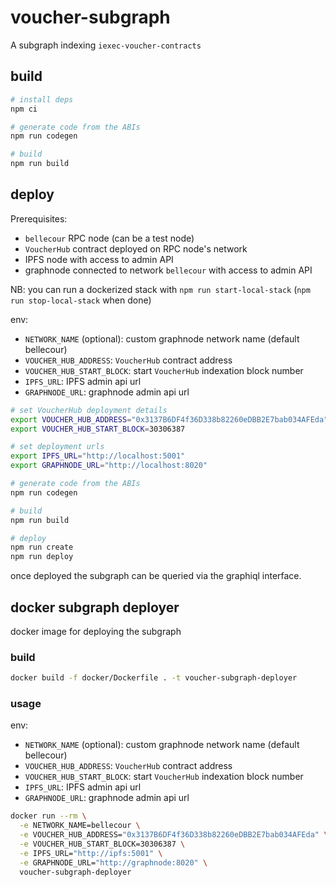 # voucher-subgraph

A subgraph indexing `iexec-voucher-contracts`

## build

```sh
# install deps
npm ci

# generate code from the ABIs
npm run codegen

# build
npm run build
```

## deploy

Prerequisites:

- `bellecour` RPC node (can be a test node)
- `VoucherHub` contract deployed on RPC node's network
- IPFS node with access to admin API
- graphnode connected to network `bellecour` with access to admin API

NB: you can run a dockerized stack with `npm run start-local-stack` (`npm run stop-local-stack` when done)

env:

- `NETWORK_NAME` (optional): custom graphnode network name (default bellecour)
- `VOUCHER_HUB_ADDRESS`: `VoucherHub` contract address
- `VOUCHER_HUB_START_BLOCK`: start `VoucherHub` indexation block number
- `IPFS_URL`: IPFS admin api url
- `GRAPHNODE_URL`: graphnode admin api url

```sh
# set VoucherHub deployment details
export VOUCHER_HUB_ADDRESS="0x3137B6DF4f36D338b82260eDBB2E7bab034AFEda"
export VOUCHER_HUB_START_BLOCK=30306387

# set deployment urls
export IPFS_URL="http://localhost:5001"
export GRAPHNODE_URL="http://localhost:8020"

# generate code from the ABIs
npm run codegen

# build
npm run build

# deploy
npm run create
npm run deploy
```

once deployed the subgraph can be queried via the graphiql interface.

## docker subgraph deployer

docker image for deploying the subgraph

### build

```sh
docker build -f docker/Dockerfile . -t voucher-subgraph-deployer
```

### usage

env:

- `NETWORK_NAME` (optional): custom graphnode network name (default bellecour)
- `VOUCHER_HUB_ADDRESS`: `VoucherHub` contract address
- `VOUCHER_HUB_START_BLOCK`: start `VoucherHub` indexation block number
- `IPFS_URL`: IPFS admin api url
- `GRAPHNODE_URL`: graphnode admin api url

```sh
docker run --rm \
  -e NETWORK_NAME=bellecour \
  -e VOUCHER_HUB_ADDRESS="0x3137B6DF4f36D338b82260eDBB2E7bab034AFEda" \
  -e VOUCHER_HUB_START_BLOCK=30306387 \
  -e IPFS_URL="http://ipfs:5001" \
  -e GRAPHNODE_URL="http://graphnode:8020" \
  voucher-subgraph-deployer
```
